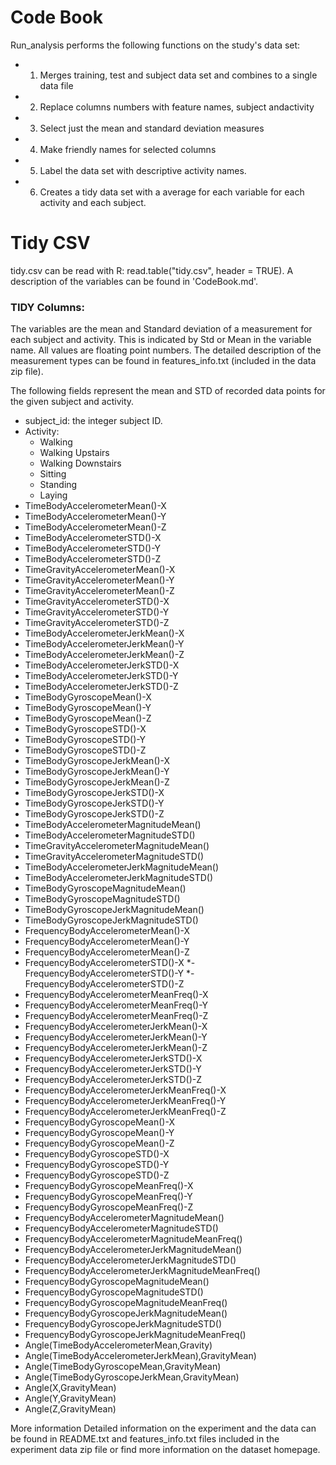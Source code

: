 # Code Book

Run_analysis performs the following functions on the study's data set:
* 1. Merges training, test and subject data set and combines to a single data file
* 2. Replace columns numbers with feature names, subject andactivity
* 3. Select just the mean and standard deviation measures
* 4. Make friendly names for selected columns
* 5. Label the data set with descriptive activity names. 
* 6. Creates a tidy data set with a average for each variable for each activity and each subject. 

# Tidy CSV

tidy.csv can be read with R: read.table("tidy.csv", header = TRUE). A description of the variables can be found in 'CodeBook.md'.


### TIDY Columns:

The variables are the mean and Standard deviation of a measurement for each subject and activity. This is indicated by Std or Mean in the variable name.  All values are floating point numbers. The detailed description of the measurement types can be found in features_info.txt (included in the data zip file).

The following fields represent the mean and STD of recorded data points for the given subject and activity. 

* subject_id: the integer subject ID.
* Activity: 
  - Walking
  - Walking Upstairs
  - Walking Downstairs
  - Sitting
  - Standing
  - Laying
* TimeBodyAccelerometerMean()-X
* TimeBodyAccelerometerMean()-Y
* TimeBodyAccelerometerMean()-Z
* TimeBodyAccelerometerSTD()-X
* TimeBodyAccelerometerSTD()-Y
* TimeBodyAccelerometerSTD()-Z
* TimeGravityAccelerometerMean()-X
* TimeGravityAccelerometerMean()-Y
* TimeGravityAccelerometerMean()-Z
* TimeGravityAccelerometerSTD()-X
* TimeGravityAccelerometerSTD()-Y
* TimeGravityAccelerometerSTD()-Z
* TimeBodyAccelerometerJerkMean()-X
* TimeBodyAccelerometerJerkMean()-Y
* TimeBodyAccelerometerJerkMean()-Z
* TimeBodyAccelerometerJerkSTD()-X
* TimeBodyAccelerometerJerkSTD()-Y
* TimeBodyAccelerometerJerkSTD()-Z
* TimeBodyGyroscopeMean()-X
* TimeBodyGyroscopeMean()-Y
* TimeBodyGyroscopeMean()-Z
* TimeBodyGyroscopeSTD()-X
* TimeBodyGyroscopeSTD()-Y
* TimeBodyGyroscopeSTD()-Z
* TimeBodyGyroscopeJerkMean()-X
* TimeBodyGyroscopeJerkMean()-Y
* TimeBodyGyroscopeJerkMean()-Z
* TimeBodyGyroscopeJerkSTD()-X
* TimeBodyGyroscopeJerkSTD()-Y
* TimeBodyGyroscopeJerkSTD()-Z
* TimeBodyAccelerometerMagnitudeMean()
* TimeBodyAccelerometerMagnitudeSTD()
* TimeGravityAccelerometerMagnitudeMean()
* TimeGravityAccelerometerMagnitudeSTD()
* TimeBodyAccelerometerJerkMagnitudeMean()
* TimeBodyAccelerometerJerkMagnitudeSTD()
* TimeBodyGyroscopeMagnitudeMean()
* TimeBodyGyroscopeMagnitudeSTD()
* TimeBodyGyroscopeJerkMagnitudeMean()
* TimeBodyGyroscopeJerkMagnitudeSTD()
* FrequencyBodyAccelerometerMean()-X
* FrequencyBodyAccelerometerMean()-Y
* FrequencyBodyAccelerometerMean()-Z
* FrequencyBodyAccelerometerSTD()-X
*-FrequencyBodyAccelerometerSTD()-Y
*-FrequencyBodyAccelerometerSTD()-Z
* FrequencyBodyAccelerometerMeanFreq()-X
* FrequencyBodyAccelerometerMeanFreq()-Y
* FrequencyBodyAccelerometerMeanFreq()-Z
* FrequencyBodyAccelerometerJerkMean()-X
* FrequencyBodyAccelerometerJerkMean()-Y
* FrequencyBodyAccelerometerJerkMean()-Z
* FrequencyBodyAccelerometerJerkSTD()-X
* FrequencyBodyAccelerometerJerkSTD()-Y
* FrequencyBodyAccelerometerJerkSTD()-Z
* FrequencyBodyAccelerometerJerkMeanFreq()-X
* FrequencyBodyAccelerometerJerkMeanFreq()-Y
* FrequencyBodyAccelerometerJerkMeanFreq()-Z
* FrequencyBodyGyroscopeMean()-X
* FrequencyBodyGyroscopeMean()-Y
* FrequencyBodyGyroscopeMean()-Z
* FrequencyBodyGyroscopeSTD()-X
* FrequencyBodyGyroscopeSTD()-Y
* FrequencyBodyGyroscopeSTD()-Z
* FrequencyBodyGyroscopeMeanFreq()-X
* FrequencyBodyGyroscopeMeanFreq()-Y
* FrequencyBodyGyroscopeMeanFreq()-Z
* FrequencyBodyAccelerometerMagnitudeMean()
* FrequencyBodyAccelerometerMagnitudeSTD()
* FrequencyBodyAccelerometerMagnitudeMeanFreq()
* FrequencyBodyAccelerometerJerkMagnitudeMean()
* FrequencyBodyAccelerometerJerkMagnitudeSTD()
* FrequencyBodyAccelerometerJerkMagnitudeMeanFreq()
* FrequencyBodyGyroscopeMagnitudeMean()
* FrequencyBodyGyroscopeMagnitudeSTD()
* FrequencyBodyGyroscopeMagnitudeMeanFreq()
* FrequencyBodyGyroscopeJerkMagnitudeMean()
* FrequencyBodyGyroscopeJerkMagnitudeSTD()
* FrequencyBodyGyroscopeJerkMagnitudeMeanFreq()
* Angle(TimeBodyAccelerometerMean,Gravity)
* Angle(TimeBodyAccelerometerJerkMean),GravityMean)
* Angle(TimeBodyGyroscopeMean,GravityMean)
* Angle(TimeBodyGyroscopeJerkMean,GravityMean)
* Angle(X,GravityMean)
* Angle(Y,GravityMean)
* Angle(Z,GravityMean)

More information
Detailed information on the experiment and the data can be found in  README.txt and features_info.txt files included in the experiment data zip file or find more information on the dataset homepage.
